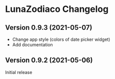 # LunaZodiaco Changelog

## Version 0.9.3 (2021-05-07)

- Change app style (colors of date picker widget)
- Add documentation

## Version 0.9.2 (2021-05-06)

Initial release
